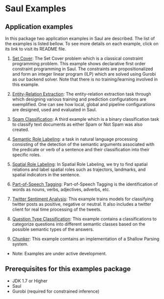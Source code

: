 # Saul Examples 

## Application examples

In this package two application examples in Saul are described. 
The list of the examples is listed bellow. To see more details on each example, click on its link to 
visit its README file. 

1. [Set Cover](src/main/scala/edu/illinois/cs/cogcomp/saulexamples/setcover/README.md): 
The Set Cover problem which is a classical constraint programming 
problem. This example shows declarative first order constraint programming in Saul. The constraints 
are propositionalized and form an integer linear program (ILP) which are solved using Gurobi as our backend solver.
 Note that there is no training/learning involved in this example. 
 
2. [Entity-Relation Extraction](src/main/scala/edu/illinois/cs/cogcomp/saulexamples/nlp/EntityRelation/README.md): 
The entity-relation extraction task through 
which designing various training and prediction configurations are exemplified. 
One can see how local, global and pipeline configurations are designed, used and evaluated in Saul.

3. [Spam Classification](src/main/scala/edu/illinois/cs/cogcomp/saulexamples/nlp/EmailSpam/README.md): 
A third example which is a binary classification task 
to classify text documents as either Spam or Not Spam was also created.

4. [Semantic Role Labeling](src/main/scala/edu/illinois/cs/cogcomp/saulexamples/nlp/SemanticRoleLabeling/README.md): 
a task in natural language processing consisting of the detection of the semantic arguments associated with the predicate 
or verb of a sentence and their classification into their specific roles.

5. [Spatial Role Labeling](src/main/scala/edu/illinois/cs/cogcomp/saulexamples/nlp/SpatialRoleLabeling/README.md): 
In Spatial Role Labeling, we try to find spatial relations and label spatial roles such as trajectors, landmarks, and spatial indicators in the sentence. 

6. [Part-of-Speech Tagging](src/main/scala/edu/illinois/cs/cogcomp/saulexamples/nlp/POSTagger/README.md): 
Part-of-Speech Tagging is the identification of words as nouns, verbs, adjectives, adverbs, etc.

7. [Twitter Sentiment Analysis](src/main/scala/edu/illinois/cs/cogcomp/saulexamples/nlp/TwitterSentimentAnalysis/README.md):
This example trains models for classifying twitter posts as positive, negative or neutral. It also includes a twitter client for real time processing of the tweets.

8. [Question Type Classification](src/main/scala/edu/illinois/cs/cogcomp/saulexamples/nlp/QuestionTypeClassification/README.md):
This example contains a classifications to categorize questions into different semantic classes based on the possible semantic types of the answers. 

9. [Chunker](src/main/scala/edu/illinois/cs/cogcomp/saulexamples/nlp/Chunker/README.md):
This example comtains an implementation of a Shallow Parsing system.


* Note: Examples are under active development. 

## Prerequisites for this examples package 

* JDK 1.7 or Higher
* Saul 
* Gurobi (required for constrained inference)
